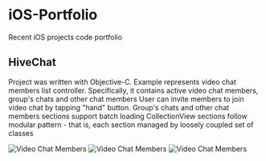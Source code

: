 # iOS-Portfolio
Recent iOS projects code portfolio

## HiveChat

Project was written with Objective-C. Example represents video chat members list controller. Specifically, it contains active video chat members, group's chats and other chat members
User can invite members to join video chat by tapping "hand" button. Group's chats and other chat members sections support batch loading
CollectionView sections follow modular pattern - that is, each section managed by loosely coupled set of classes

![Video Chat Members](img/hive_1.png) ![Video Chat Members](img/hive_2.png) ![Video Chat Members](img/hive_3.png)

